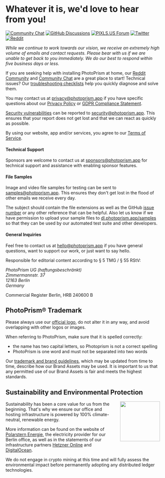 # Whatever it is, we'd love to hear from you!

[![Community Chat](https://dl.photoprism.app/img/badges/badge-chat-on-gitter.svg)][chat]
[![GitHub Discussions](https://dl.photoprism.app/img/badges/badge-ask-on-github.svg)][ask]
[![PIXLS.US Forum](https://dl.photoprism.app/img/badges/badge-pixls-us.svg)][pixls]
[![Twitter](https://dl.photoprism.app/img/badges/badge-twitter.svg)][twitter]
[![Reddit](https://dl.photoprism.app/img/badges/badge-reddit.svg)][reddit]

*While we continue to work towards our vision, we receive an extremely high volume of emails and contact requests. Please bear with us if we are unable to get back to you immediately. We do our best to respond within five business days or less.*

If you are seeking help with installing PhotoPrism at home, our [Reddit Community](https://link.photoprism.app/reddit) and [Community Chat](https://link.photoprism.app/chat) are a great place to start! Technical issues? Our [troubleshooting checklists](https://docs.photoprism.app/getting-started/troubleshooting/) help you quickly diagnose and solve them.

You may contact us at [privacy@photoprism.app](mailto:privacy@photoprism.app) if you have specific questions about our [Privacy Policy](https://photoprism.app/privacy) or [GDPR Compliance Statement](https://photoprism.app/privacy/gdpr).

[Security vulnerabilities](https://photoprism.app/security-policy) can be reported to [security@photoprism.app](mailto:security@photoprism.app). This ensures that your report does not get lost and that we can react as quickly as possible.

By using our website, app and/or services, you agree to our [Terms of Service](https://photoprism.app/terms).

#### Technical Support ####

Sponsors are welcome to contact us at [sponsors@photoprism.app](mailto:sponsors@photoprism.app) for technical support and assistance with enabling sponsor features.

#### File Samples ####

Image and video file samples for testing can be sent to [samples@photoprism.app](mailto:samples@photoprism.app). This ensures they don't get lost in the flood of other emails we receive every day.

The subject should contain the file extensions as well as the GitHub [issue number](https://github.com/photoprism/photoprism/issues) or any other reference that can be helpful. Also let us know if we have permission to upload your sample files to [dl.photoprism.app/samples](https://dl.photoprism.app/samples/) so that they can be used by our automated test suite and other developers.

#### General Inquiries ####

Feel free to contact us at [hello@photoprism.app](mailto:hello@photoprism.app) if you have general questions, want to support our work, or just want to say hello.

Responsible for editorial content according to § 5 TMG / § 55 RStV:

<address>
  PhotoPrism UG (haftungsbeschränkt)<br />
  Zimmermannstr. 37<br />
  12163 Berlin<br />
  Germany
</address>

Commercial Register Berlin, HRB 240600 B

## PhotoPrism® Trademark ##

Please always use our [official logo](https://dl.photoprism.org/img/logo/logo.svg), do not alter it in any way,
and avoid overlapping with other logos or images.

When referring to PhotoPrism, make sure that it is spelled correctly:

* the name has two capital letters, so Photoprism is not a correct spelling
* PhotoPrism is one word and must not be separated into two words

Our [trademark and brand guidelines](https://photoprism.app/trademark), which may be updated from time to time,
describe how our Brand Assets may be used. It is important to us that any permitted use of our Brand Assets is
fair and meets the highest standards.

## Sustainability and Environmental Protection ##
<img src="https://dl.photoprism.app/img/badges/green-power.svg" width="130" style="padding: 0 0 30px 30px; float: right;">
Sustainability has been a core value for us from the beginning. That's why we ensure our office and hosting infrastructure is powered by 100% climate-neutral, renewable energy.

More information can be found on the website of [Polarstern Energie](https://link.photoprism.app/polarstern "100% certified renewable energy"), the electricity provider for our Berlin office, as well as in the statements of our infrastructure partners [Hetzner Online](https://link.photoprism.app/sustainability-hetzner "Backend Services") and [DigitalOcean](https://link.photoprism.app/sustainability-digitalocean "DNS and Cloud Hosting").

We do not engage in crypto mining at this time and will fully assess the environmental impact before permanently adopting any distributed ledger technologies.

[chat]: https://link.photoprism.app/chat
[ask]: https://link.photoprism.app/discussions
[reddit]: https://link.photoprism.app/reddit
[pixls]: https://link.photoprism.app/pixls-us
[twitter]: https://link.photoprism.app/twitter
